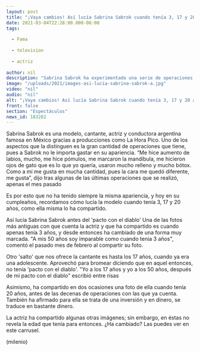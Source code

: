 ```yaml
---
layout: post
title: "¡Vaya cambios! Así lucía Sabrina Sabrok cuando tenía 3, 17 y 20 años"
date: 2021-03-04T22:28:00.000-06:00
tags:
  
  - Fama
  
  - television
  
  - actriz
  
author: nil
description: "Sabrina Sabrok ha experimentado una serie de operaciones estéticas, razón por la que ha cambiado a propósito a lo largo del tiempo. "
image: "/uploads/2021/images-asi-lucia-sabrina-sabrok-a.jpg"
video: "nil"
audio: "nil"
alt: "¡Vaya cambios! Así lucía Sabrina Sabrok cuando tenía 3, 17 y 20 años"
front: false
section: "Espectáculos"
news_id: 183282
---
```


Sabrina Sabrok es una modelo, cantante, actriz y conductora argentina famosa en México gracias a producciones como La Hora Pico. Uno de los aspectos que la distinguen es la gran cantidad de operaciones que tiene, pues a Sabrok no le importa gastar en su apariencia. “Me hice aumento de labios, mucho, me hice pómulos, me marcaron la mandíbula, me hicieron ojos de gato que es lo que yo quería, usaron mucho relleno y mucho bótox. Como a mí me gusta en mucha cantidad, pues la cara me quedó diferente, me gusta”, dijo tras algunas de las últimas operaciones que se realizó, apenas el mes pasado 

Es por esto que no ha tenido siempre la misma apariencia, y hoy en su cumpleaños, recordamos cómo lucía la modelo cuando tenía 3, 17 y 20 años, como ella misma lo ha compartido. 

Así lucía Sabrina Sabrok antes del 'pacto con el diablo' Una de las fotos más antiguas con que cuenta la actriz y que ha compartido es cuando apenas tenía 3 años, y desde entonces ha cambiado de una forma muy marcada. "A mis 50 años soy imparable como cuando tenia 3 años", comentó el pasado mes de febrero al compartir su foto. 

Otro 'salto' que nos ofrece la cantante es hasta los 17 años, cuando ya era una adolescente. Aprovechó para bromear diciendo que en aquel entonces, no tenía 'pacto con el diablo'. "Yo a los 17 años y yo a los 50 años, después de mi pacto con el diablo" escribió entre risas 

Asimismo, ha compartido en dos ocasiones una foto de ella cuando tenía 20 años, antes de las decenas de operaciones con las que ya cuenta. También ha afirmado para ella se trata de una inversión y en dinero, se traduce en bastante dinero. 

La actriz ha compartido algunas otras imágenes; sin embargo, en éstas no revela la edad que tenía para entonces. ¿Ha cambiado? Las puedes ver en este carrusel. 

(milenio)